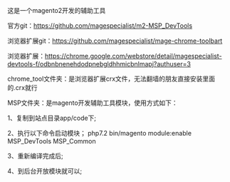 这是一个magento2开发的辅助工具

官方git：https://github.com/magespecialist/m2-MSP_DevTools

浏览器扩展git：https://github.com/magespecialist/mage-chrome-toolbart

浏览器扩展：https://chrome.google.com/webstore/detail/magespecialist-devtools-f/odbnbnenehdodpnebgldhhmicbnlmapj?authuser=3


chrome_tool文件夹：是浏览器扩展crx文件，无法翻墙的朋友直接安装里面的.crx就行

MSP文件夹：是magento开发辅助工具模块，使用方式如下：


1、复制到站点目录app/code下;

2、执行以下命令启动模块；
php7.2 bin/magento module:enable MSP_DevTools MSP_Common

3、重新编译完成后;

4、到后台开放模块就可以;
